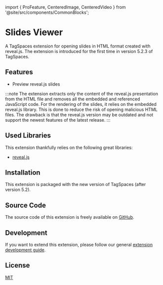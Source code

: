 import { ProFeature, CenteredImage, CenteredVideo } from '@site/src/components/CommonBlocks';

# Slides Viewer

A TagSpaces extension for opening slides in HTML format created with reveal.js. The extension is introduced for the first time in version 5.2.3 of TagSpaces.

## Features

- Preview reveal.js slides

<CenteredVideo
    caption="Video showing the extension in action"
    src="/media/extensions/slides-viewer-lead.webm"
    posterUrl="/media/extensions/slides-viewer-lead.png"
    maxWidth="90%"
    autoPlay
    showCaption
  />

:::note
The extension extracts only the content of the reveal.js presentation from the HTML file and removes all the embedded and referenced JavaScript code. For the rendering of the slides, it relies on the embedded reveal.js library. This is done to reduce the risk of opening malicious HTML files. The drawback is that the reveal.js version may be outdated and not support the newest features of the latest release.
:::

<!-- ![Screenshot of the slides viewer](/media/extensions/slides-viewer.jpg) -->

## Used Libraries

This extension thankfully relies on the following great libraries:

- [reveal.js](https://revealjs.com/)

## Installation

This extension is packaged with the new version of TagSpaces (after version 5.2).

## Source Code

The source code of this extension is freely available on [GitHub](https://github.com/tagspaces/tagspaces-extensions/tree/main/slides-viewer).

## Development

If you want to extend this extension, please follow our general [extension development guide](/dev/extension-development-guide).

## License

[MIT](https://github.com/tagspaces/tagspaces-extensions/blob/main/slides-viewer/LICENSE.txt)
